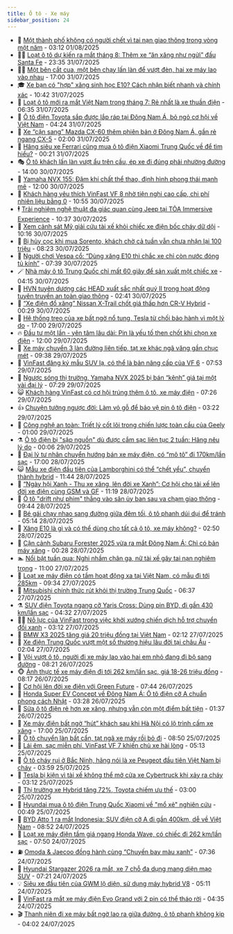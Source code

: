 ```yaml
---
title: Ô tô - Xe máy
sidebar_position: 24
---
```


<!-- dantri-o-to-xe-may:START -->
- 🤡 [Một thành phố không có người chết vì tai nạn giao thông trong vòng một năm](https://dantri.com.vn/o-to-xe-may/mot-thanh-pho-khong-co-nguoi-chet-vi-tai-nan-giao-thong-trong-vong-mot-nam-20250731230947530.htm) - 03:12 01/08/2025
- 🧑‍💻 [Loạt ô tô dự kiến ra mắt tháng 8: Thêm xe “ăn xăng như ngửi” đấu Santa Fe](https://dantri.com.vn/o-to-xe-may/loat-o-to-du-kien-ra-mat-thang-8-them-xe-an-xang-nhu-ngui-dau-santa-fe-20250731141542412.htm) - 23:35 31/07/2025
- 🧑‍💻 [Một bên cắt cua, một bên chạy lấn làn để vượt đèn, hai xe máy lao vào nhau](https://dantri.com.vn/o-to-xe-may/mot-ben-cat-cua-mot-ben-chay-lan-lan-de-vuot-den-hai-xe-may-lao-vao-nhau-20250731175935018.htm) - 17:00 31/07/2025
- 🎓 [Xe bạn có &quot;hợp&quot; xăng sinh học E10? Cách nhận biết nhanh và chính xác](https://dantri.com.vn/o-to-xe-may/xe-ban-co-hop-xang-sinh-hoc-e10-cach-nhan-biet-nhanh-va-chinh-xac-20250731172345416.htm) - 10:42 31/07/2025
- 🌊 [Loạt ô tô mới ra mắt Việt Nam trong tháng 7: Rẻ nhất là xe thuần điện](https://dantri.com.vn/o-to-xe-may/loat-o-to-moi-ra-mat-viet-nam-trong-thang-7-re-nhat-la-xe-thuan-dien-20250731112552961.htm) - 06:35 31/07/2025
- 🥷 [Ô tô điện Toyota sắp được lắp ráp tại Đông Nam Á, bỏ ngỏ cơ hội về Việt Nam](https://dantri.com.vn/o-to-xe-may/o-to-dien-toyota-sap-duoc-lap-rap-tai-dong-nam-a-bo-ngo-co-hoi-ve-viet-nam-20250731112057790.htm) - 04:24 31/07/2025
- 🤩 [Xe “cận sang” Mazda CX-60 thêm phiên bản ở Đông Nam Á, gần rẻ ngang CX-5](https://dantri.com.vn/o-to-xe-may/xe-can-sang-mazda-cx-60-them-phien-ban-o-dong-nam-a-gan-re-ngang-cx-5-20250731073306621.htm) - 02:00 31/07/2025
- 🫶 [Hãng siêu xe Ferrari cũng mua ô tô điện Xiaomi Trung Quốc về để tìm hiểu?](https://dantri.com.vn/o-to-xe-may/hang-sieu-xe-ferrari-cung-mua-o-to-dien-xiaomi-trung-quoc-ve-de-tim-hieu-20250730235325191.htm) - 00:21 31/07/2025
- 🎭 [Ô tô khách lấn làn vượt ẩu trên cầu, ép xe đi đúng phải nhường đường](https://dantri.com.vn/o-to-xe-may/o-to-khach-lan-lan-vuot-au-tren-cau-ep-xe-di-dung-phai-nhuong-duong-20250730183030346.htm) - 14:00 30/07/2025
- 🌁 [Yamaha NVX 155: Đậm khí chất thể thao, định hình phong thái mạnh mẽ](https://dantri.com.vn/o-to-xe-may/yamaha-nvx-155-dam-khi-chat-the-thao-dinh-hinh-phong-thai-manh-me-20250730170927332.htm) - 12:00 30/07/2025
- 🦩 [Khách hàng yêu thích VinFast VF 8 nhờ tiện nghi cao cấp, chi phí nhiên liệu bằng 0](https://dantri.com.vn/o-to-xe-may/khach-hang-yeu-thich-vinfast-vf-8-nho-tien-nghi-cao-cap-chi-phi-nhien-lieu-bang-0-20250730175510054.htm) - 10:55 30/07/2025
- 🕴 [Trải nghiệm nghệ thuật đa giác quan cùng Jeep tại TỎA Immersive Experience](https://dantri.com.vn/o-to-xe-may/trai-nghiem-nghe-thuat-da-giac-quan-cung-jeep-tai-toa-immersive-experience-20250730170619964.htm) - 10:37 30/07/2025
- 🎡 [Xem cảnh sát Mỹ giải cứu tài xế khỏi chiếc xe điện bốc cháy dữ dội](https://dantri.com.vn/o-to-xe-may/xem-canh-sat-my-giai-cuu-tai-xe-khoi-chiec-xe-dien-boc-chay-du-doi-20250730152445568.htm) - 10:16 30/07/2025
- 📝 [Bị hủy cọc khi mua Sorento, khách chờ cả tuần vẫn chưa nhận lại 100 triệu](https://dantri.com.vn/o-to-xe-may/bi-huy-coc-khi-mua-sorento-khach-cho-ca-tuan-van-chua-nhan-lai-100-trieu-20250730112530612.htm) - 08:23 30/07/2025
- 🧐 [Người chơi Vespa cổ: “Dùng xăng E10 thì chắc xe chỉ còn nước đóng tủ kính”](https://dantri.com.vn/o-to-xe-may/nguoi-choi-vespa-co-dung-xang-e10-thi-chac-xe-chi-con-nuoc-dong-tu-kinh-20250728014804422.htm) - 07:39 30/07/2025
- 🪄 [Nhà máy ô tô Trung Quốc chỉ mất 60 giây để sản xuất một chiếc xe](https://dantri.com.vn/o-to-xe-may/nha-may-o-to-trung-quoc-chi-mat-60-giay-de-san-xuat-mot-chiec-xe-20250730102718934.htm) - 04:15 30/07/2025
- 🧰 [HVN tuyên dương các HEAD xuất sắc nhất quý II trong hoạt động tuyên truyền an toàn giao thông](https://dantri.com.vn/o-to-xe-may/hvn-tuyen-duong-cac-head-xuat-sac-nhat-quy-ii-trong-hoat-dong-tuyen-truyen-an-toan-giao-thong-20250730093841834.htm) - 02:41 30/07/2025
- 🚀 [“Xe điện đổ xăng” Nissan X-Trail chốt giá thấp hơn CR-V Hybrid](https://dantri.com.vn/o-to-xe-may/xe-dien-do-xang-nissan-x-trail-chot-gia-thap-hon-cr-v-hybrid-20250730072432871.htm) - 00:29 30/07/2025
- 💪 [Hệ thống treo của xe bất ngờ nổ tung, Tesla từ chối bảo hành vì một lý do](https://dantri.com.vn/o-to-xe-may/he-thong-treo-cua-xe-bat-ngo-no-tung-tesla-tu-choi-bao-hanh-vi-mot-ly-do-20250729213027198.htm) - 17:00 29/07/2025
- 🔥 [Đầu tư một lần - yên tâm lâu dài: Pin là yếu tố then chốt khi chọn xe điện](https://dantri.com.vn/o-to-xe-may/dau-tu-mot-lan-yen-tam-lau-dai-pin-la-yeu-to-then-chot-khi-chon-xe-dien-20250729180421796.htm) - 12:00 29/07/2025
- 🐲 [Xe máy chuyển 3 làn đường liên tiếp, tạt xe khác ngã văng gần chục mét](https://dantri.com.vn/o-to-xe-may/xe-may-chuyen-3-lan-duong-lien-tiep-tat-xe-khac-nga-vang-gan-chuc-met-20250729152701635.htm) - 09:38 29/07/2025
- 🌋 [VinFast đăng ký mẫu SUV lạ, có thể là bản nâng cấp của VF 6](https://dantri.com.vn/o-to-xe-may/vinfast-dang-ky-mau-suv-la-co-the-la-ban-nang-cap-cua-vf-6-20250729133150859.htm) - 07:53 29/07/2025
- 🤩 [Ngược sóng thị trường, Yamaha NVX 2025 bị bán “kênh” giá tại một vài đại lý](https://dantri.com.vn/o-to-xe-may/nguoc-song-thi-truong-yamaha-nvx-2025-bi-ban-kenh-gia-tai-mot-vai-dai-ly-20250729140944884.htm) - 07:29 29/07/2025
- 😺 [Khách hàng VinFast có cơ hội trúng thêm ô tô, xe máy điện](https://dantri.com.vn/o-to-xe-may/khach-hang-vinfast-co-co-hoi-trung-them-o-to-xe-may-dien-20250729142215059.htm) - 07:26 29/07/2025
- 👍 [Chuyện tưởng ngược đời: Làm vỏ gỗ để bảo vệ pin ô tô điện](https://dantri.com.vn/o-to-xe-may/chuyen-tuong-nguoc-doi-lam-vo-go-de-bao-ve-pin-o-to-dien-20250729101245256.htm) - 03:22 29/07/2025
- 🎃 [Công nghệ an toàn: Triết lý cốt lõi trong chiến lược toàn cầu của Geely](https://dantri.com.vn/o-to-xe-may/cong-nghe-an-toan-triet-ly-cot-loi-trong-chien-luoc-toan-cau-cua-geely-20250728205639066.htm) - 01:00 29/07/2025
- ⚗️ [Ô tô điện bị &quot;sập nguồn&quot; dù được cắm sạc liên tục 2 tuần: Hãng nêu lý do](https://dantri.com.vn/o-to-xe-may/o-to-dien-bi-sap-nguon-du-duoc-cam-sac-lien-tuc-2-tuan-hang-neu-ly-do-20250728230415337.htm) - 00:06 29/07/2025
- 🦄 [Đại lý tư nhân chuyển hướng bán xe máy điện, có “mô tô” đi 170km/lần sạc](https://dantri.com.vn/o-to-xe-may/dai-ly-tu-nhan-chuyen-huong-ban-xe-may-dien-co-mo-to-di-170kmlan-sac-20250728162335758.htm) - 17:00 28/07/2025
- 😺 [Mẫu xe điện đầu tiên của Lamborghini có thể “chết yểu”, chuyển thành hybrid](https://dantri.com.vn/o-to-xe-may/mau-xe-dien-dau-tien-cua-lamborghini-co-the-chet-yeu-chuyen-thanh-hybrid-20250728165250023.htm) - 11:44 28/07/2025
- 💼 [“Ngày hội Xanh - Thu xe xăng, lên đời xe Xanh”: Cơ hội cho tài xế lên đời xe điện cùng GSM và GF](https://dantri.com.vn/o-to-xe-may/ngay-hoi-xanh-thu-xe-xang-len-doi-xe-xanh-co-hoi-cho-tai-xe-len-doi-xe-dien-cung-gsm-va-gf-20250728172949593.htm) - 11:19 28/07/2025
- 💃 [Ô tô &quot;drift như phim&quot; thẳng vào sân ủy ban sau va chạm giao thông](https://dantri.com.vn/o-to-xe-may/o-to-drift-nhu-phim-thang-vao-san-uy-ban-sau-va-cham-giao-thong-20250728161258713.htm) - 09:44 28/07/2025
- 🚀 [Bé gái chạy nhao sang đường giữa đêm tối, ô tô phanh dúi dụi để tránh](https://dantri.com.vn/o-to-xe-may/be-gai-chay-nhao-sang-duong-giua-dem-toi-o-to-phanh-dui-dui-de-tranh-20250728121107460.htm) - 05:14 28/07/2025
- 🤩 [Xăng E10 là gì và có thể dùng cho tất cả ô tô, xe máy không?](https://dantri.com.vn/o-to-xe-may/xang-e10-la-gi-va-co-the-dung-cho-tat-ca-o-to-xe-may-khong-20250725115710222.htm) - 02:50 28/07/2025
- 💪 [Cận cảnh Subaru Forester 2025 vừa ra mắt Đông Nam Á: Chỉ có bản máy xăng](https://dantri.com.vn/o-to-xe-may/can-canh-subaru-forester-2025-vua-ra-mat-dong-nam-a-chi-co-ban-may-xang-20250727172743998.htm) - 00:28 28/07/2025
- 🏊 [Nổi bật tuần qua: Nghi nhầm chân ga, nữ tài xế gây tai nạn nghiêm trọng](https://dantri.com.vn/o-to-xe-may/noi-bat-tuan-qua-nghi-nham-chan-ga-nu-tai-xe-gay-tai-nan-nghiem-trong-20250727165820007.htm) - 11:00 27/07/2025
- 💄 [Loạt xe máy điện có tầm hoạt động xa tại Việt Nam, có mẫu đi tới 285km](https://dantri.com.vn/o-to-xe-may/loat-xe-may-dien-co-tam-hoat-dong-xa-tai-viet-nam-co-mau-di-toi-285km-20250727024058348.htm) - 09:34 27/07/2025
- 👺 [Mitsubishi chính thức rút khỏi thị trường Trung Quốc](https://dantri.com.vn/o-to-xe-may/mitsubishi-chinh-thuc-rut-khoi-thi-truong-trung-quoc-20250727011940698.htm) - 06:37 27/07/2025
- ⚗️ [SUV điện Toyota ngang cỡ Yaris Cross: Dùng pin BYD, đi gần 430 km/lần sạc](https://dantri.com.vn/o-to-xe-may/suv-dien-toyota-ngang-co-yaris-cross-dung-pin-byd-di-gan-430-kmlan-sac-20250727113159467.htm) - 04:32 27/07/2025
- 🧑‍🏫 [Nỗ lực của VinFast trong việc khởi xướng chiến dịch hỗ trợ chuyển đổi xanh](https://dantri.com.vn/o-to-xe-may/no-luc-cua-vinfast-trong-viec-khoi-xuong-chien-dich-ho-tro-chuyen-doi-xanh-20250727090858491.htm) - 03:12 27/07/2025
- 🦒 [BMW X3 2025 tăng giá 20 triệu đồng tại Việt Nam](https://dantri.com.vn/o-to-xe-may/bmw-x3-2025-tang-gia-20-trieu-dong-tai-viet-nam-20250727001419384.htm) - 02:12 27/07/2025
- 🐘 [Xe điện Trung Quốc vượt một số thương hiệu lâu đời tại châu Âu](https://dantri.com.vn/o-to-xe-may/xe-dien-trung-quoc-vuot-mot-so-thuong-hieu-lau-doi-tai-chau-au-20250726173759881.htm) - 02:04 27/07/2025
- 🧠 [Vội vượt ô tô, người đi xe máy lao vào hai em nhỏ đang đi bộ sang đường](https://dantri.com.vn/o-to-xe-may/voi-vuot-o-to-nguoi-di-xe-may-lao-vao-hai-em-nho-dang-di-bo-sang-duong-20250726120558132.htm) - 08:21 26/07/2025
- 🐵 [Ảnh thực tế xe máy điện đi tới 262 km/lần sạc, giá 18-26 triệu đồng](https://dantri.com.vn/o-to-xe-may/anh-thuc-te-xe-may-dien-di-toi-262-kmlan-sac-gia-18-26-trieu-dong-20250726114650768.htm) - 08:17 26/07/2025
- 🤭 [Cơ hội lên đời xe điện với Green Future](https://dantri.com.vn/o-to-xe-may/co-hoi-len-doi-xe-dien-voi-green-future-20250726141247358.htm) - 07:44 26/07/2025
- 🤠 [Honda Super EV Concept về Đông Nam Á: Ô tô điện cỡ A chuẩn phong cách Nhật](https://dantri.com.vn/o-to-xe-may/honda-super-ev-concept-ve-dong-nam-a-o-to-dien-co-a-chuan-phong-cach-nhat-20250726102628238.htm) - 03:28 26/07/2025
- 🫶 [Sửa ô tô điện rẻ hơn xe xăng, nhưng vẫn còn một điểm bất tiện](https://dantri.com.vn/o-to-xe-may/sua-o-to-dien-re-hon-xe-xang-nhung-van-con-mot-diem-bat-tien-20250725165133908.htm) - 01:37 26/07/2025
- 🚀 [Xe máy điện bất ngờ “hút” khách sau khi Hà Nội có lộ trình cấm xe xăng](https://dantri.com.vn/o-to-xe-may/xe-may-dien-bat-ngo-hut-khach-sau-khi-ha-noi-co-lo-trinh-cam-xe-xang-20250725133128830.htm) - 17:00 25/07/2025
- 🎊 [Ô tô chuyển làn bất cẩn, tạt ngã xe máy rồi bỏ đi](https://dantri.com.vn/o-to-xe-may/o-to-chuyen-lan-bat-can-tat-nga-xe-may-roi-bo-di-20250725145259120.htm) - 08:50 25/07/2025
- 🦄 [Lái êm, sạc miễn phí, VinFast VF 7 khiến chủ xe hài lòng](https://dantri.com.vn/o-to-xe-may/lai-em-sac-mien-phi-vinfast-vf-7-khien-chu-xe-hai-long-20250725120912516.htm) - 05:13 25/07/2025
- 🥷 [Ô tô cháy rụi ở Bắc Ninh, hãng nói là xe Peugeot đầu tiên Việt Nam bị cháy](https://dantri.com.vn/o-to-xe-may/o-to-chay-rui-o-bac-ninh-hang-noi-la-xe-peugeot-dau-tien-viet-nam-bi-chay-20250725104537336.htm) - 03:59 25/07/2025
- 🦏 [Tesla bị kiện vì tài xế không thể mở cửa xe Cybertruck khi xảy ra cháy](https://dantri.com.vn/o-to-xe-may/tesla-bi-kien-vi-tai-xe-khong-the-mo-cua-xe-cybertruck-khi-xay-ra-chay-20250724232257181.htm) - 03:12 25/07/2025
- 🤗 [Thị trường xe Hybrid tăng 72%, Toyota chiếm ưu thế](https://dantri.com.vn/o-to-xe-may/thi-truong-xe-hybrid-tang-72-toyota-chiem-uu-the-20250724175702149.htm) - 03:00 25/07/2025
- 🐲 [Hyundai mua ô tô điện Trung Quốc Xiaomi về &quot;mổ xẻ&quot; nghiên cứu](https://dantri.com.vn/o-to-xe-may/hyundai-mua-o-to-dien-trung-quoc-xiaomi-ve-mo-xe-nghien-cuu-20250724164815823.htm) - 00:49 25/07/2025
- 🤭 [BYD Atto 1 ra mắt Indonesia: SUV điện cỡ A đi gần 400km, dễ về Việt Nam](https://dantri.com.vn/o-to-xe-may/byd-atto-1-ra-mat-indonesia-suv-dien-co-a-di-gan-400km-de-ve-viet-nam-20250724130439600.htm) - 08:52 24/07/2025
- 🐻 [Loạt xe máy điện tầm giá ngang Honda Wave, có chiếc đi 262 km/lần sạc](https://dantri.com.vn/o-to-xe-may/loat-xe-may-dien-tam-gia-ngang-honda-wave-co-chiec-di-262-kmlan-sac-20250724105037573.htm) - 07:50 24/07/2025
- ⛽️ [Omoda &amp; Jaecoo đồng hành cùng “Chuyến bay màu xanh”](https://dantri.com.vn/o-to-xe-may/omoda-jaecoo-dong-hanh-cung-chuyen-bay-mau-xanh-20250724141257629.htm) - 07:36 24/07/2025
- 🫣 [Hyundai Stargazer 2026 ra mắt, xe 7 chỗ đa dụng mang diện mạo SUV](https://dantri.com.vn/o-to-xe-may/hyundai-stargazer-2026-ra-mat-xe-7-cho-da-dung-mang-dien-mao-suv-20250724124445962.htm) - 07:21 24/07/2025
- 💡 [Siêu xe đầu tiên của GWM lộ diện, sử dụng máy hybrid V8](https://dantri.com.vn/o-to-xe-may/sieu-xe-dau-tien-cua-gwm-lo-dien-su-dung-may-hybrid-v8-20250724112735992.htm) - 05:11 24/07/2025
- 💪 [VinFast ra mắt xe máy điện Evo Grand với 2 pin có thể tháo rời](https://dantri.com.vn/o-to-xe-may/vinfast-ra-mat-xe-may-dien-evo-grand-voi-2-pin-co-the-thao-roi-20250724105811939.htm) - 04:35 24/07/2025
- 🎬 [Thanh niên đi xe máy bất ngờ lao ra giữa đường, ô tô phanh không kịp](https://dantri.com.vn/o-to-xe-may/thanh-nien-di-xe-may-bat-ngo-lao-ra-giua-duong-o-to-phanh-khong-kip-20250724103445287.htm) - 04:02 24/07/2025<!-- dantri-o-to-xe-may:END -->
